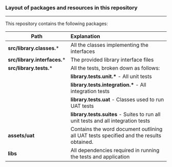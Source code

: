 ### Layout of packages and resources in this repository
-------------
This repository contains the following packages:

|Path | Explanation
| ------------- |:-------------|
| **src/library.classes.*** | All the classes implementing the interfaces |
| **src/library.interfaces.*** | The provided library interface files |
| **src/library.tests.*** | All the tests, broken down as follows: |
||  __library.tests.unit.*__   - All unit tests |
|| __library.tests.integration.*__   - All integration tests |
|| __library.tests.uat__  - Classes used to run UAT tests |
|| __library.tests.suites__ - Suites to run all unit tests and all integration tests |
| **assets/uat** | Contains the word document outlining all UAT tests specified and the results  obtained. |
| **libs**        | All dependencies required in running the tests and application  |